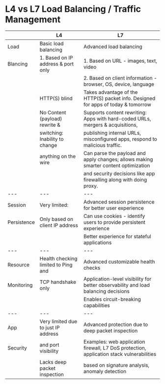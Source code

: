# L4 vs L7 Load Balancing / Traffic Management

|             | L4                                  | L7                                                                                       |
| ---         | ---                                 | ---                                                                                      |
| Load        | Basic load balancing                | Advanced load balancing                                                                  |
| Blancing    | 1. Based on IP address & port only  | 1. Based on URL - images, text, video                                                    |
|             |                                     | 2. Based on client information - browser, OS, device, language                           |
|             | HTTP(S) blind                       | Takes advantage of the HTTP(S) packet info. Designed for apps of today & tomorrow        |
|             | No Content (payload) rewrite &      | Supports content rewriting: Apps with hard-coded URLs, mergers & acquisitions,           |
|             | switching: Inability to change      | publishing internal URLs, misconfigured apps, respond to malicious traffic.              |
|             | anything on the wire                | Can parse the payload and apply changes; allows making smarter content optimization      |
|             |                                     | and security decisions like app firewalling along with doing proxy.                      |
| ---         | ---                                 | ---                                                                                      |
| Session     | Very limited:                       | Advanced session persistence for better user experience                                  |
| Persistence | Only based on client IP address     | Can use cookies - identify users to provide persistent experience                        |
|             |                                     | Better experience for stateful applications                                              |
| ---         | ---                                 | ---                                                                                      |
| Resource    | Health checking limited to Ping and | Advanced customizable health checks                                                      |
| Monitoring  | TCP handshake only                  | Application-level visibility for better observability and load balancing decisions       |
|             |                                     | Enables circuit-breaking capabilities                                                    |
| ---         | ---                                 | ---                                                                                      |
| App         | Very limited due to just IP address | Advanced protection due to deep packet inspection                                        |
| Security    | and port visibility                 | Examples: web application firewall, L7 DoS protection, application stack vulnerabilities |
|             | Lacks deep packet inspection        | based on signature analysis, anomaly detection                                           |
